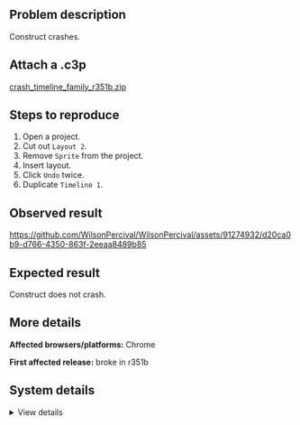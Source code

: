 ## Problem description

Construct crashes.

## Attach a .c3p

[crash_timeline_family_r351b.zip](https://github.com/WilsonPercival/WilsonPercival/files/12188226/crash_timeline_family_r351b.zip)

## Steps to reproduce

1. Open a project.
2. Cut out `Layout 2`.
3. Remove `Sprite` from the project.
4. Insert layout.
5. Click `Undo` twice.
6. Duplicate `Timeline 1`.

## Observed result

https://github.com/WilsonPercival/WilsonPercival/assets/91274932/d20ca0b9-d766-4350-863f-2eeaa8489b85

## Expected result

Construct does not crash.

## More details



**Affected browsers/platforms:** Chrome

**First affected release:** broke in r351b

## System details

<details><summary>View details</summary>

Error report information
Type: unhandled rejection
Reason: Error: behavior type not found @ Error: behavior type not found at d.nOa (https://editor.construct.net/r351/projectResources.js:1197:112) at d.Ha (https://editor.construct.net/r351/projectResources.js:1194:501) at d.L3b (https://editor.construct.net/r351/projectResources.js:1199:132) at d.kLc (https://editor.construct.net/r351/projectResources.js:1171:62) at d.Ha (https://editor.construct.net/r351/projectResources.js:1169:448) at d.Ha (https://editor.construct.net/r351/projectResources.js:1174:180) at d.kLc (https://editor.construct.net/r351/projectResources.js:1170:501) at d.Ha (https://editor.construct.net/r351/projectResources.js:1169:448) at d.Ha (https://editor.construct.net/r351/projectResources.js:1127:330) at d.M3b (https://editor.construct.net/r351/projectResources.js:1134:9)
Stack: Error: behavior type not found at d.nOa (https://editor.construct.net/r351/projectResources.js:1197:112) at d.Ha (https://editor.construct.net/r351/projectResources.js:1194:501) at d.L3b (https://editor.construct.net/r351/projectResources.js:1199:132) at d.kLc (https://editor.construct.net/r351/projectResources.js:1171:62) at d.Ha (https://editor.construct.net/r351/projectResources.js:1169:448) at d.Ha (https://editor.construct.net/r351/projectResources.js:1174:180) at d.kLc (https://editor.construct.net/r351/projectResources.js:1170:501) at d.Ha (https://editor.construct.net/r351/projectResources.js:1169:448) at d.Ha (https://editor.construct.net/r351/projectResources.js:1127:330) at d.M3b (https://editor.construct.net/r351/projectResources.js:1134:9)
Construct version: r351
URL: https://editor.construct.net/r351/
Date: Thu Jul 27 2023 23:47:27 GMT+0300 (Восточная Европа, летнее время)
Uptime: 113.3 s

Platform information
Product: Construct 3 r351 (beta)
Browser: Chrome 115.0.5790.110
Browser engine: Chromium
Context: browser
Operating system: Windows 11
Device type: desktop
Device pixel ratio: 1.5
Logical CPU cores: 16
Approx. device memory: 8 GB
User agent: Mozilla/5.0 (Windows NT 10.0; Win64; x64) AppleWebKit/537.36 (KHTML, like Gecko) Chrome/115.0.0.0 Safari/537.36
Language setting: en-US

WebGL information
Version string: WebGL 2.0 (OpenGL ES 3.0 Chromium)
Numeric version: 2
Supports NPOT textures: yes
Supports GPU profiling: no
Supports highp precision: yes
Vendor: Google Inc. (AMD)
Renderer: ANGLE (AMD, AMD Radeon(TM) Graphics Direct3D11 vs_5_0 ps_5_0, D3D11)
Major performance caveat: no
Maximum texture size: 16384
Point size range: 1 to 1024
Extensions: EXT_color_buffer_float, EXT_color_buffer_half_float, EXT_disjoint_timer_query_webgl2, EXT_float_blend, EXT_texture_compression_bptc, EXT_texture_compression_rgtc, EXT_texture_filter_anisotropic, EXT_texture_norm16, KHR_parallel_shader_compile, OES_draw_buffers_indexed, OES_texture_float_linear, OVR_multiview2, WEBGL_compressed_texture_s3tc, WEBGL_compressed_texture_s3tc_srgb, WEBGL_debug_renderer_info, WEBGL_debug_shaders, WEBGL_lose_context, WEBGL_multi_draw, WEBGL_provoking_vertex

</details>
